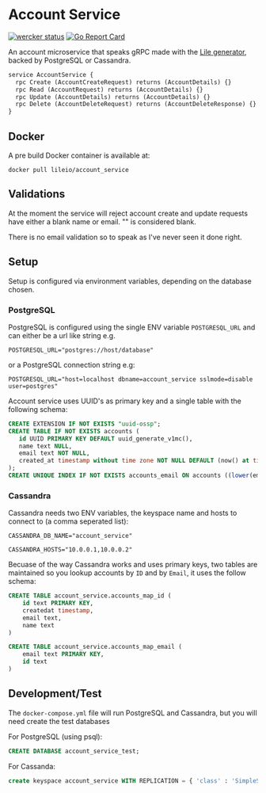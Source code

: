 # Account Service 

[![wercker status](https://app.wercker.com/status/9dad41bd24267b293467b812647f5d37/s/master "wercker status")](https://app.wercker.com/project/byKey/9dad41bd24267b293467b812647f5d37) [![Go Report Card](https://goreportcard.com/badge/github.com/lileio/account_service)](https://goreportcard.com/report/github.com/lileio/account_service)

An account microservice that speaks gRPC made with the [Lile generator](https://github.com/lileio/lile), backed by PostgreSQL or Cassandra.

``` protobuf
service AccountService {
  rpc Create (AccountCreateRequest) returns (AccountDetails) {}
  rpc Read (AccountRequest) returns (AccountDetails) {}
  rpc Update (AccountDetails) returns (AccountDetails) {}
  rpc Delete (AccountDeleteRequest) returns (AccountDeleteResponse) {}
}
```

## Docker

A pre build Docker container is available at:

```
docker pull lileio/account_service
```

## Validations

At the moment the service will reject account create and update requests have either a blank name or email. "" is considered blank.

There is no email validation so to speak as I've never seen it done right.

## Setup

Setup is configured via environment variables, depending on the database chosen.

### PostgreSQL

PostgreSQL is configured using the single ENV variable `POSTGRESQL_URL` and can either be a url like string e.g. 

`POSTGRESQL_URL="postgres://host/database"`

 or a PostgreSQL connection string e.g:
 
 `POSTGRESQL_URL="host=localhost dbname=account_service sslmode=disable user=postgres"`
 
 Account service uses UUID's as primary key and a single table with the following schema:
 
 ``` sql
CREATE EXTENSION IF NOT EXISTS "uuid-ossp";
CREATE TABLE IF NOT EXISTS accounts (
	id UUID PRIMARY KEY DEFAULT uuid_generate_v1mc(),
	name text NULL,
	email text NOT NULL,
	created_at timestamp without time zone NOT NULL DEFAULT (now() at time zone 'utc')
);
CREATE UNIQUE INDEX IF NOT EXISTS accounts_email ON accounts ((lower(email)));
 ```

### Cassandra

Cassandra needs two ENV variables, the keyspace name and hosts to connect to (a comma seperated list):

`CASSANDRA_DB_NAME="account_service"`

`CASSANDRA_HOSTS="10.0.0.1,10.0.0.2"`

Becuase of the way Cassandra works and uses primary keys, two tables are maintained so you lookup accounts by `ID` and by `Email`, it uses the follow schema:

``` sql
CREATE TABLE account_service.accounts_map_id (
    id text PRIMARY KEY,
    createdat timestamp,
    email text,
    name text
)

CREATE TABLE account_service.accounts_map_email (
    email text PRIMARY KEY,
    id text
)
```

## Development/Test
The `docker-compose.yml` file will run PostgreSQL and Cassandra, but you will need create the test databases

For PostgreSQL (using psql):

``` sql
CREATE DATABASE account_service_test;
```

For Cassanda:

``` sql
create keyspace account_service WITH REPLICATION = { 'class' : 'SimpleStrategy', 'replication_factor' : 1 };
```

